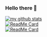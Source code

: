 ### Hello there 🔭

[![my github stats](https://github-readme-stats.vercel.app/api?username=wmillers&show_icons=true&count_private=true&hide=stars,prs,contribs&theme=great-gatsby)](https://github.com/wmillers)  
[![ReadMe Card](https://github-readme-stats.vercel.app/api/pin/?username=wmillers&repo=kindleWeatherClock&theme=great-gatsby&show_owner=true)](https://github.com/wmillers)  
[![ReadMe Card](https://github-readme-stats.vercel.app/api/pin/?username=wmillers&repo=coursewarePhotoProcess&theme=great-gatsby&show_owner=true)](https://github.com/wmillers)  

<!--
**wmillers/wmillers** is a ✨ _special_ ✨ repository because its `README.md` (this file) appears on your GitHub profile.

Here are some ideas to get you started:

- 🔭 I’m currently working on ...
- 🌱 I’m currently learning ...
- 👯 I’m looking to collaborate on ...
- 🤔 I’m looking for help with ...
- 💬 Ask me about ...
- 📫 How to reach me: ...
- 😄 Pronouns: ...
- ⚡ Fun fact: ...
-->
